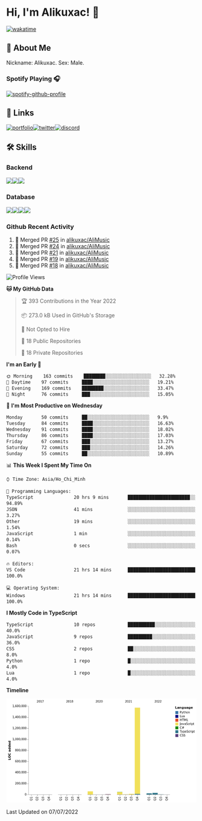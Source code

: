 # Hi, I'm Alikuxac! 👋
[![wakatime](https://wakatime.com/badge/user/f351a39f-05c3-4440-84c7-6444ba23d95e.svg)](https://wakatime.com/@alikuxac)
## 🚀 About Me
Nickname: Alikuxac.
Sex: Male.

### Spotify Playing 🎧
[![spotify-github-profile](https://spotify-github-profile.vercel.app/api/view?uid=1ug46od67cxvdqjx4zr7l33i4&cover_image=true&theme=natemoo-re&bar_color=53b14f&bar_color_cover=false)](https://open.spotify.com/user/1ug46od67cxvdqjx4zr7l33i4)

## 🔗 Links
[![portfolio][portfolio-badge]][website-link][![twitter][twitter-badge]][twitter-link][![discord][discord-badge]][discord-link]

## 🛠 Skills
<!---### Frontend--->

### Backend
[![](https://img.shields.io/badge/C%23-239120?style=for-the-badge&logo=c-sharp&logoColor=white)]()[![](https://img.shields.io/badge/JavaScript-F7DF1E?style=for-the-badge&logo=javascript&logoColor=black)]()[![](https://img.shields.io/badge/TypeScript-007ACC?style=for-the-badge&logo=typescript&logoColor=white)]()
### Database
[![](https://img.shields.io/badge/MySQL-00000F?style=for-the-badge&logo=mysql&logoColor=white)]()[![](https://img.shields.io/badge/MongoDB-4EA94B?style=for-the-badge&logo=mongodb&logoColor=white)]()[![](https://img.shields.io/badge/PostgreSQL-316192?style=for-the-badge&logo=postgresql&logoColor=white)]()[![](https://img.shields.io/badge/Redis-D82C20?style=for-the-badge&logo=RedislogoColor=white)]()
<!---### Tools--->

<!---### Framework--->

### Github Recent Activity
<!--START_SECTION:activity-->
1. 🎉 Merged PR [#25](https://github.com/alikuxac/AliMusic/pull/25) in [alikuxac/AliMusic](https://github.com/alikuxac/AliMusic)
2. 🎉 Merged PR [#24](https://github.com/alikuxac/AliMusic/pull/24) in [alikuxac/AliMusic](https://github.com/alikuxac/AliMusic)
3. 🎉 Merged PR [#21](https://github.com/alikuxac/AliMusic/pull/21) in [alikuxac/AliMusic](https://github.com/alikuxac/AliMusic)
4. 🎉 Merged PR [#19](https://github.com/alikuxac/AliMusic/pull/19) in [alikuxac/AliMusic](https://github.com/alikuxac/AliMusic)
5. 🎉 Merged PR [#18](https://github.com/alikuxac/AliMusic/pull/18) in [alikuxac/AliMusic](https://github.com/alikuxac/AliMusic)
<!--END_SECTION:activity-->

<!--START_SECTION:waka-->
![Profile Views](http://img.shields.io/badge/Profile%20Views-1-blue)

**🐱 My GitHub Data** 

> 🏆 393 Contributions in the Year 2022
 > 
> 📦 273.0 kB Used in GitHub's Storage 
 > 
> 🚫 Not Opted to Hire
 > 
> 📜 18 Public Repositories 
 > 
> 🔑 18 Private Repositories  
 > 
**I'm an Early 🐤** 

```text
🌞 Morning    163 commits    ████████░░░░░░░░░░░░░░░░░   32.28% 
🌆 Daytime    97 commits     ████░░░░░░░░░░░░░░░░░░░░░   19.21% 
🌃 Evening    169 commits    ████████░░░░░░░░░░░░░░░░░   33.47% 
🌙 Night      76 commits     ███░░░░░░░░░░░░░░░░░░░░░░   15.05%

```
📅 **I'm Most Productive on Wednesday** 

```text
Monday       50 commits     ██░░░░░░░░░░░░░░░░░░░░░░░   9.9% 
Tuesday      84 commits     ████░░░░░░░░░░░░░░░░░░░░░   16.63% 
Wednesday    91 commits     ████░░░░░░░░░░░░░░░░░░░░░   18.02% 
Thursday     86 commits     ████░░░░░░░░░░░░░░░░░░░░░   17.03% 
Friday       67 commits     ███░░░░░░░░░░░░░░░░░░░░░░   13.27% 
Saturday     72 commits     ███░░░░░░░░░░░░░░░░░░░░░░   14.26% 
Sunday       55 commits     ██░░░░░░░░░░░░░░░░░░░░░░░   10.89%

```


📊 **This Week I Spent My Time On** 

```text
⌚︎ Time Zone: Asia/Ho_Chi_Minh

💬 Programming Languages: 
TypeScript               20 hrs 9 mins       ███████████████████████░░   94.89% 
JSON                     41 mins             ░░░░░░░░░░░░░░░░░░░░░░░░░   3.27% 
Other                    19 mins             ░░░░░░░░░░░░░░░░░░░░░░░░░   1.54% 
JavaScript               1 min               ░░░░░░░░░░░░░░░░░░░░░░░░░   0.14% 
Bash                     0 secs              ░░░░░░░░░░░░░░░░░░░░░░░░░   0.07%

🔥 Editors: 
VS Code                  21 hrs 14 mins      █████████████████████████   100.0%

💻 Operating System: 
Windows                  21 hrs 14 mins      █████████████████████████   100.0%

```

**I Mostly Code in TypeScript** 

```text
TypeScript               10 repos            ██████████░░░░░░░░░░░░░░░   40.0% 
JavaScript               9 repos             █████████░░░░░░░░░░░░░░░░   36.0% 
CSS                      2 repos             ██░░░░░░░░░░░░░░░░░░░░░░░   8.0% 
Python                   1 repo              █░░░░░░░░░░░░░░░░░░░░░░░░   4.0% 
Lua                      1 repo              █░░░░░░░░░░░░░░░░░░░░░░░░   4.0%

```


**Timeline**

![Chart not found](https://raw.githubusercontent.com/alikuxac/alikuxac/master/charts/bar_graph.png) 


 Last Updated on 07/07/2022
<!--END_SECTION:waka-->

<!--- Link definition --->
[website-link]: https://alikuxac.xyz/
[twitter-link]: https://twitter.com/alikuxac
[discord-link]: https://discord.gg/8yfv46W
[kofi-link]: https://ko-fi.com/alikuxac
[Facebook]: https://www.facebook.com/anikuxac

[Instagram]: https://www.instagram.com/alikuxac/

<!--- Badgee Imag --->
[portfolio-badge]: https://img.shields.io/badge/my_portfolio-000?style=for-the-badge&logo=ko-fi&logoColor=white
[twitter-badge]: https://img.shields.io/badge/twitter-1DA1F2?style=for-the-badge&logo=twitter&logoColor=white
[discord-badge]: https://img.shields.io/badge/Discord-7289DA?style=for-the-badge&logo=discord&logoColor=white
